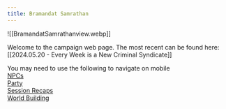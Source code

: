 ```yaml
---
title: Bramandat Samrathan
---
```


![[BramandatSamrathanview.webp]]

Welcome to the campaign web page.  The most recent can be found here: [[2024.05.20 - Every Week is a New Criminal Syndicate]]

You may need to use the following to navigate on mobile  
 [NPCs](https://bramandatsamrathan.pages.dev/NPCs/)  
 [Party](https://bramandatsamrathan.pages.dev/Party/)  
[Session Recaps](https://bramandatsamrathan.pages.dev/Session-Recaps/)  
[World Building](https://bramandatsamrathan.pages.dev/World-Building/)  
